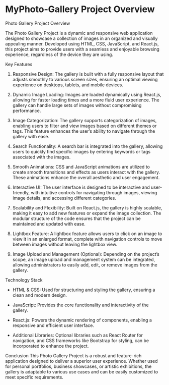 # MyPhoto-Gallery Project Overview

Photo Gallery Project Overview

The Photo Gallery Project is a dynamic and responsive web application designed to showcase a collection of images in an organized and visually appealing manner. Developed using HTML, CSS, JavaScript, and React.js, this project aims to provide users with a seamless and enjoyable browsing experience, regardless of the device they are using.

Key Features

1. Responsive Design:
The gallery is built with a fully responsive layout that adjusts smoothly to various screen sizes, ensuring an optimal viewing experience on desktops, tablets, and mobile devices.

2. Dynamic Image Loading:
Images are loaded dynamically using React.js, allowing for faster loading times and a more fluid user experience. The gallery can handle large sets of images without compromising performance.

3. Image Categorization:
The gallery supports categorization of images, enabling users to filter and view images based on different themes or tags. This feature enhances the user’s ability to navigate through the gallery with ease.

4. Search Functionality:
A search bar is integrated into the gallery, allowing users to quickly find specific images by entering keywords or tags associated with the images.

5. Smooth Animations:
CSS and JavaScript animations are utilized to create smooth transitions and effects as users interact with the gallery. These animations enhance the overall aesthetic and user engagement.

6. Interactive UI:
The user interface is designed to be interactive and user-friendly, with intuitive controls for navigating through images, viewing image details, and accessing different categories.

7. Scalability and Flexibility:
Built on React.js, the gallery is highly scalable, making it easy to add new features or expand the image collection. The modular structure of the code ensures that the project can be maintained and updated with ease.

8. Lightbox Feature:
A lightbox feature allows users to click on an image to view it in an enlarged format, complete with navigation controls to move between images without leaving the lightbox view.

9. Image Upload and Management (Optional):
Depending on the project’s scope, an image upload and management system can be integrated, allowing administrators to easily add, edit, or remove images from the gallery.

Technology Stack

- HTML & CSS: Used for structuring and styling the gallery, ensuring a clean and modern design.

- JavaScript: Provides the core functionality and interactivity of the gallery.

- React.js: Powers the dynamic rendering of components, enabling a responsive and efficient user interface.

- Additional Libraries: Optional libraries such as React Router for navigation, and CSS frameworks like Bootstrap for styling, can be incorporated to enhance the project.

Conclusion
This Photo Gallery Project is a robust and feature-rich application designed to deliver a superior user experience. Whether used for personal portfolios, business showcases, or artistic exhibitions, the gallery is adaptable to various use cases and can be easily customized to meet specific requirements.